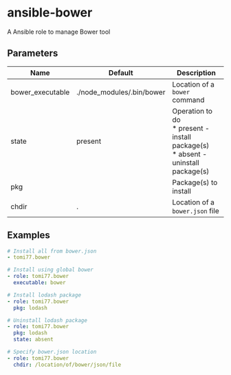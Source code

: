 # ansible-bower
A Ansible role to manage Bower tool

## Parameters

| Name             | Default                   | Description |
| ---------------- | ------------------------- | ----------- |
| bower_executable | ./node_modules/.bin/bower | Location of a `bower` command |
| state            | present                   | Operation to do<br>\* present - install package(s)<br>\* absent - uninstall package(s) |
| pkg              |                           | Package(s) to install |
| chdir            | .                         | Location of a `bower.json` file |

## Examples

~~~yaml
# Install all from bower.json
- tomi77.bower

# Install using global bower
- role: tomi77.bower
  executable: bower

# Install lodash package
- role: tomi77.bower
  pkg: lodash

# Uninstall lodash package
- role: tomi77.bower
  pkg: lodash
  state: absent

# Specify bower.json location
- role: tomi77.bower
  chdir: /location/of/bower/json/file
~~~
